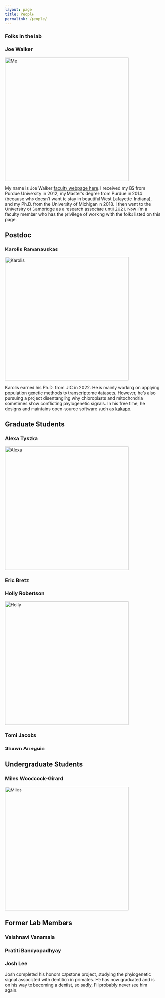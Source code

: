 ```yaml
---
layout: page
title: People
permalink: /people/
---
```


### Folks in the lab


### Joe Walker

<img src="https://walkerlab-uic.github.io/pictures/Me.jpg" alt="Me" width="400"/>

My name is Joe Walker [faculty webpage here](https://bios.uic.edu/profiles/walker-joseph/). I received my BS from Purdue University in 2012, my Master’s degree from Purdue in 2014 (because who doesn’t want to stay in beautiful West Lafayette, Indiana), and my Ph.D. from the University of Michigan in 2018. I then went to the University of Cambridge as a research associate until 2021. Now I’m a faculty member who has the privilege of working with the folks listed on this page.

## Postdoc

### Karolis Ramanauskas

<img src="https://walkerlab-uic.github.io/pictures/Karolis.png" alt="Karolis" width="400"/>

Karolis earned his Ph.D. from UIC in 2022. He is mainly working on applying population genetic methods to transcriptome datasets. However, he’s also pursuing a project disentangling why chloroplasts and mitochondria sometimes show conflicting phylogenetic signals. In his free time, he designs and maintains open-source software such as [kakapo](https://github.com/karolisr/kakapo).

## Graduate Students

### Alexa Tyszka

<img src="https://walkerlab-uic.github.io/pictures/Alexa.jpeg" alt="Alexa" width="400"/>

### Eric Bretz

### Holly Robertson

<img src="https://walkerlab-uic.github.io/pictures/Holly.jpeg" alt="Holly" width="400"/>


### Tomi Jacobs

### Shawn Arreguin

## Undergraduate Students

### Miles Woodcock-Girard

<img src="https://walkerlab-uic.github.io/pictures/Miles.jpeg" alt="Miles" width="400"/>

## Former Lab Members

### Vaishnavi Vanamala

### Pratiti Bandyopadhyay

### Josh Lee

Josh completed his honors capstone project, studying the phylogenetic signal associated with dentition in primates. He has now graduated and is on his way to becoming a dentist, so sadly, I'll probably never see him again. 